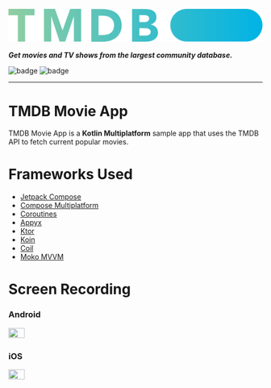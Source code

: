 <a href="https://www.themoviedb.org"><img alt="TMDb" src="docs/images/TMDB.svg" width="600"></a>

***Get movies and TV shows from the largest community database.***

![badge][badge-android]
![badge][badge-ios]

<hr>

# TMDB Movie App
TMDB Movie App is a **Kotlin Multiplatform** sample app that uses the TMDB API to fetch current popular movies.

# Frameworks Used
* [Jetpack Compose](https://developer.android.com/develop/ui/compose)
* [Compose Multiplatform](https://www.jetbrains.com/lp/compose-multiplatform/)
* [Coroutines](https://kotlinlang.org/docs/coroutines-overview.html)
* [Appyx](https://bumble-tech.github.io/appyx/)
* [Ktor](https://ktor.io/)
* [Koin](https://insert-koin.io/docs/reference/koin-mp/kmp/)
* [Coil](https://coil-kt.github.io/coil/)
* [Moko MVVM](https://moko.icerock.dev/)

# Screen Recording
### Android
<img src="docs/images/Android_Screen_Recording.gif" width="25%" height="25%"/>

### iOS
<img src="docs/images/iOS_Screen_Recording.gif" width="25%" height="25%"/>

[badge-android]: http://img.shields.io/badge/platform-android-6EDB8D.svg?style=flat
[badge-ios]: http://img.shields.io/badge/platform-ios-CDCDCD.svg?style=flat